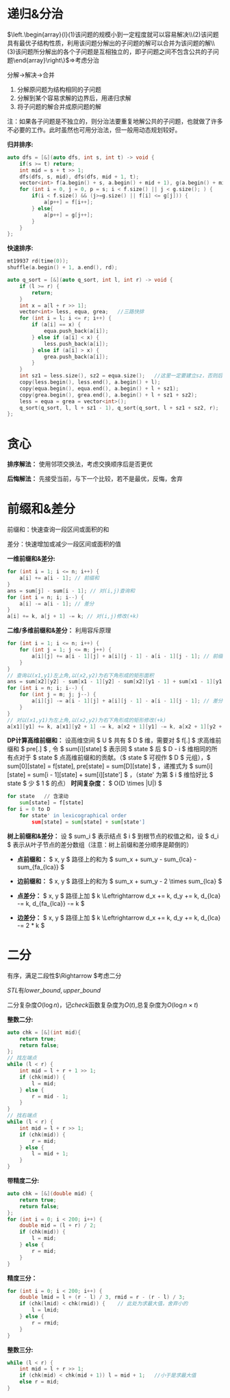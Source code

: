 # 递归&分治

$\left.\begin{array}{l}(1)该问题的规模小到一定程度就可以容易解决\\(2)该问题具有最优子结构性质，利用该问题分解出的子问题的解可以合并为该问题的解\\(3)该问题所分解出的各个子问题是互相独立的，即子问题之间不包含公共的子问题\end{array}\right\}$$\Rightarrow$考虑分治

分解$\to$解决$\to$合并

1. 分解原问题为结构相同的子问题
2. 分解到某个容易求解的边界后，用递归求解
3. 将子问题的解合并成原问题的解

注：如果各子问题是不独立的，则分治法要重复地解公共的子问题，也就做了许多不必要的工作。此时虽然也可用分治法，但一般用动态规划较好。

**归并排序:**

```cpp
auto dfs = [&](auto dfs, int s, int t) -> void {
    if(s >= t) return;
    int mid = s + t >> 1;
    dfs(dfs, s, mid), dfs(dfs, mid + 1, t);
    vector<int> f(a.begin() + s, a.begin() + mid + 1), g(a.begin() + mid + 1, a.begin() + t + 1);
    for (int i = 0, j = 0, p = s; i < f.size() || j < g.size(); ) {
        if(i < f.size() && (j>=g.size() || f[i] <= g[j])) {
            a[p++] = f[i++];
        } else{
            a[p++] = g[j++];
        }
    }
};
```

**快速排序:**

```cpp
mt19937 rd(time(0));
shuffle(a.begin() + 1, a.end(), rd);

auto q_sort = [&](auto q_sort, int l, int r) -> void {
    if (l >= r) {
        return;
    }
    int x = a[l + r >> 1];
    vector<int> less, equa, grea;   //三路快排
    for (int i = l; i <= r; i++) {
        if (a[i] == x) {
            equa.push_back(a[i]);
        } else if (a[i] < x) {
            less.push_back(a[i]);
        } else if (a[i] > x) {
            grea.push_back(a[i]);
        }
    }
    int sz1 = less.size(), sz2 = equa.size();   //这里一定要建立sz，否则后面清空less的时候递归时less.size()有问题
    copy(less.begin(), less.end(), a.begin() + l);
    copy(equa.begin(), equa.end(), a.begin() + l + sz1);
    copy(grea.begin(), grea.end(), a.begin() + l + sz1 + sz2);
    less = equa = grea = vector<int>();
    q_sort(q_sort, l, l + sz1 - 1), q_sort(q_sort, l + sz1 + sz2, r);
};
```

# 贪心

**排序解法：** 使用邻项交换法，考虑交换顺序后是否更优

**后悔解法：** 先接受当前，与下一个比较，若不是最优，反悔，舍弃

# 前缀和&差分

前缀和：快速查询一段区间或面积的和

差分：快速增加或减少一段区间或面积的值

**一维前缀和&差分:**

```cpp
for (int i = 1; i <= n; i++) {
    a[i] += a[i - 1]; // 前缀和
}
ans = sum[j] - sum[i - 1]; // 对(i,j)查询和
for (int i = n; i; i--) {
    a[i] -= a[i - 1]; // 差分
}
a[i] += k, a[j + 1] -= k; // 对(i,j)修改(+k)
```

**二维/多维前缀和&差分：** 利用容斥原理

```cpp
for (int i = 1; i <= n; i++) {
    for (int j = 1; j <= m; j++) {
        a[i][j] += a[i - 1][j] + a[i][j - 1] - a[i - 1][j - 1]; // 前缀和
    }
}
// 查询以(x1,y1)左上角,以(x2,y2)为右下角形成的矩形面积
ans = sum[x2][y2] - sum[x1 - 1][y2] - sum[x2][y1 - 1] + sum[x1 - 1][y1 - 1];
for (int i = n; i; i--) {
    for (int j = m; j; j--) {
        a[i][j] -= a[i - 1][j] + a[i][j - 1] - a[i - 1][j - 1]; // 差分
    }
}
// 对以(x1,y1)为左上角,以(x2,y2)为右下角形成的矩形修改(+k)
a[x1][y1] += k, a[x1][y2 + 1] -= k, a[x2 + 1][y1] -= k, a[x2 + 1][y2 + 1] += k;
```

**DP计算高维前缀和：** 设高维空间 $ U $ 共有 $ D $ 维，需要对 $ f[.] $ 求高维前缀和 $ pre[.] $ , 令 $ sum[i][state] $ 表示同 $ state $ 后 $ D - i $ 维相同的所有点对于 $ state $ 点高维前缀和的贡献。（$ state $ 可视作 $ D $ 元组），$ sum[0][state] = f[state], pre[state] = sum[D][state] $ ，递推式为 $ sum[i][state] = sum[i - 1][state] + sum[i][state'] $ ，（state' 为第 $ i $ 维恰好比 $ state $ 少 $ 1 $ 的点）
**时间复杂度：** $ O(D \times |U|) $

```py
for state   // 含滚动
    sum[state] = f[state]
for i = 0 to D
    for state' in lexicographical order
        sum[state] = sum[state] + sum[state']
```

**树上前缀和&差分：** 设 $ sum_i $ 表示结点 $ i $ 到根节点的权值之和，设 $ d_i $ 表示从叶子节点的差分数组（注意：树上前缀和差分顺序是颠倒的）

+ **点前缀和：** $ x, y $ 路径上的和为 $ sum_x + sum_y - sum_{lca} - sum_{fa_{lca}} $

+ **边前缀和：** $ x, y $ 路径上的和为 $ sum_x + sum_y - 2 \times sum_{lca} $ 

+ **点差分：** $ x, y $ 路径上加 $ k \Leftrightarrow d_x += k, d_y += k, d_{lca} -= k, d_{fa_{lca}} -= k $ 

+ **边差分：** $ x, y $ 路径上加 $ k \Leftrightarrow d_x += k, d_y += k, d_{lca} -= 2 * k $

# 二分

有序，满足二段性$\Rightarrow $考虑二分

$STL$有$lower\_bound,upper\_bound$

二分复杂度$O(\log n)$，记$check$函数复杂度为$O(t)$,总复杂度为$O(\log n\times t)$

**整数二分:**

```cpp
auto chk = [&](int mid){
    return true;
    return false;
};
// 找左端点
while (l < r) {
    int mid = l + r + 1 >> 1;
    if (chk(mid)) {
        l = mid;
    } else {
        r = mid - 1;
    }
}
// 找右端点
while (l < r) {
    int mid = l + r >> 1;
    if (chk(mid)) {
        r = mid;
    } else {
        l = mid + 1;
    }
}
```

**带精度二分:**

```cpp
auto chk = [&](double mid) {
    return true;
    return false;
};
for (int i = 0; i < 200; i++) {
    double mid = (l + r) / 2;
    if (chk(mid)) {
        l = mid;
    } else {
        r = mid;
    }
}
```

**精度三分：**

```cpp
for (int i = 0; i < 200; i++) {
    double lmid = l + (r - l) / 3, rmid = r - (r - l) / 3;
    if (chk(lmid) < chk(rmid)) {    // 此处为求最大值，舍弃小的
        l = lmid;
    } else {
        r = rmid;
    }
}
```

**整数三分:**

```cpp
while (l < r) {
    int mid = l + r >> 1;
    if (chk(mid) < chk(mid + 1)) l = mid + 1;	//小于是求最大值
    else r = mid;
}
```